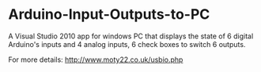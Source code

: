 # Arduino-Input-Outputs-to-PC
A Visual Studio 2010 app for windows PC that displays the state of 6 digital Arduino's inputs and 4 analog inputs, 6 check boxes to switch 6 outputs. 

For more details: http://www.moty22.co.uk/usbio.php
